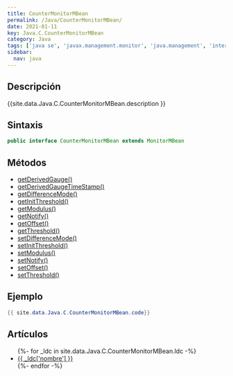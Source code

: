 ```yaml
---
title: CounterMonitorMBean
permalink: /Java/CounterMonitorMBean/
date: 2021-01-11
key: Java.C.CounterMonitorMBean
category: Java
tags: ['java se', 'javax.management.monitor', 'java.management', 'interface java', 'Java 1.5']
sidebar: 
  nav: java
---
```


## Descripción
{{site.data.Java.C.CounterMonitorMBean.description }}

## Sintaxis
~~~java
public interface CounterMonitorMBean extends MonitorMBean
~~~

## Métodos
* [getDerivedGauge()](/Java/CounterMonitorMBean/getDerivedGauge/)
* [getDerivedGaugeTimeStamp()](/Java/CounterMonitorMBean/getDerivedGaugeTimeStamp/)
* [getDifferenceMode()](/Java/CounterMonitorMBean/getDifferenceMode/)
* [getInitThreshold()](/Java/CounterMonitorMBean/getInitThreshold/)
* [getModulus()](/Java/CounterMonitorMBean/getModulus/)
* [getNotify()](/Java/CounterMonitorMBean/getNotify/)
* [getOffset()](/Java/CounterMonitorMBean/getOffset/)
* [getThreshold()](/Java/CounterMonitorMBean/getThreshold/)
* [setDifferenceMode()](/Java/CounterMonitorMBean/setDifferenceMode/)
* [setInitThreshold()](/Java/CounterMonitorMBean/setInitThreshold/)
* [setModulus()](/Java/CounterMonitorMBean/setModulus/)
* [setNotify()](/Java/CounterMonitorMBean/setNotify/)
* [setOffset()](/Java/CounterMonitorMBean/setOffset/)
* [setThreshold()](/Java/CounterMonitorMBean/setThreshold/)

## Ejemplo
~~~java
{{ site.data.Java.C.CounterMonitorMBean.code}}
~~~

## Artículos
<ul>
{%- for _ldc in site.data.Java.C.CounterMonitorMBean.ldc -%}
   <li>
       <a href="{{_ldc['url'] }}">{{ _ldc['nombre'] }}</a>
   </li>
{%- endfor -%}
</ul>
